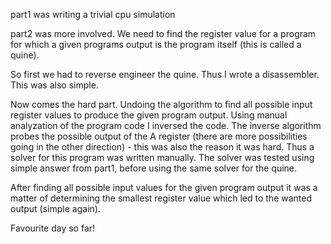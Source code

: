 part1 was writing a trivial cpu simulation

part2 was more involved. We need to find the register value
for a program for which a given programs output is the
program itself (this is called a quine).

So first we had to reverse engineer the quine. Thus I wrote
a disassembler. This was also simple.

Now comes the hard part. Undoing the algorithm to find
all possible input register values to produce the given 
program output.
Using manual analyzation of the program code I inversed
the code. The inverse algorithm probes the possible
output of the A register (there are more possibilities
going in the other direction) - this was also the reason
it was hard.
Thus a solver for this program was written manually.
The solver was tested using simple answer from part1,
before using the same solver for the quine.

After finding all possible input values for the given
program output it was a matter of determining the smallest
register value which led to the wanted output (simple again).

Favourite day so far!

